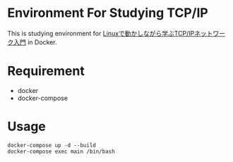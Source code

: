 # Environment For Studying TCP/IP 

This is studying environment for
[Linuxで動かしながら学ぶTCP/IPネットワーク入門](https://www.amazon.co.jp/dp/B085BG8CH5)
in Docker.

# Requirement
* docker
* docker-compose

# Usage
```
docker-compose up -d --build
docker-compose exec main /bin/bash
```
